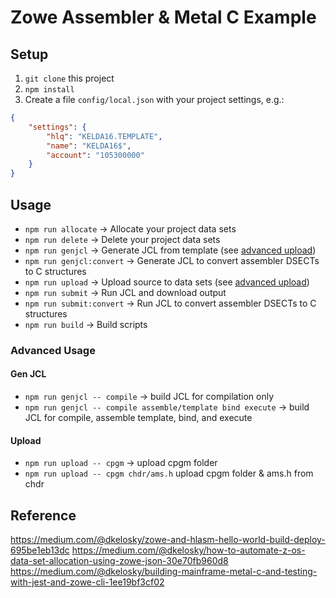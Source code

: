 # Zowe Assembler & Metal C Example

## Setup
1. `git clone` this project
2. `npm install`
3. Create a file `config/local.json` with your project settings, e.g.:
```json
{
    "settings": {
        "hlq": "KELDA16.TEMPLATE",
        "name": "KELDA16$",
        "account": "105300000"
    }
}
```

## Usage

* `npm run allocate` -> Allocate your project data sets
* `npm run delete` -> Delete your project data sets
* `npm run genjcl` -> Generate JCL from template (see [advanced upload](#gen-jcl))
* `npm run genjcl:convert` -> Generate JCL to convert assembler DSECTs to C structures
* `npm run upload` -> Upload source to data sets (see [advanced upload](#upload))
* `npm run submit` -> Run JCL and download output
* `npm run submit:convert` -> Run JCL to convert assembler DSECTs to C structures
* `npm run build` -> Build scripts

### Advanced Usage

#### Gen JCL
 * `npm run genjcl -- compile` -> build JCL for compilation only
 * `npm run genjcl -- compile assemble/template bind execute` -> build JCL for compile, assemble template, bind, and execute

#### Upload
 * `npm run upload -- cpgm` -> upload cpgm folder
 * `npm run upload -- cpgm chdr/ams.h` upload cpgm folder & ams.h from chdr

## Reference
https://medium.com/@dkelosky/zowe-and-hlasm-hello-world-build-deploy-695be1eb13dc
https://medium.com/@dkelosky/how-to-automate-z-os-data-set-allocation-using-zowe-json-30e70fb960d8
https://medium.com/@dkelosky/building-mainframe-metal-c-and-testing-with-jest-and-zowe-cli-1ee19bf3cf02

